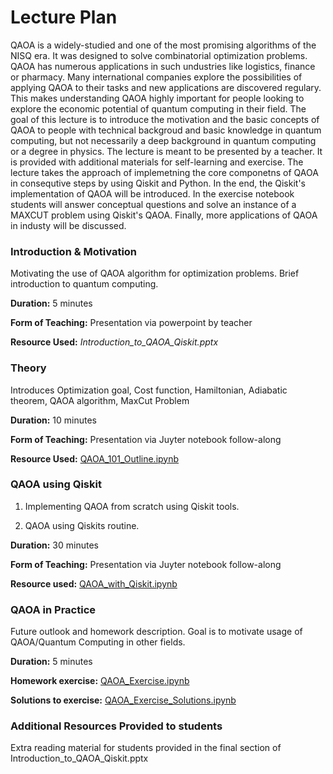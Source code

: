 # Lecture Plan
QAOA is a widely-studied and one of the most promising algorithms of the NISQ era. It was designed to solve combinatorial optimization problems. QAOA has numerous applications in such undustries like logistics, finance or pharmacy. Many international companies explore the possibilities of applying QAOA to their tasks and new applications are discovered regulary. This makes understanding QAOA highly important for people looking to explore the economic potential of quantum computing in their field. The goal of this lecture is to introduce the motivation and the basic concepts of QAOA to people with technical backgroud and basic knowledge in quantum computing, but not necessarily a deep background in quantum computing or a degree in physics. The lecture is meant to be presented by a teacher. It is provided with additional materials for self-learning and exercise. The lecture takes the approach of implemetning the core componetns of QAOA in consequtive steps by using Qiskit and Python. In the end, the Qiskit's implementation of QAOA will be introduced. In the exercise notebook students will answer conceptual questions and solve an instance of a MAXCUT problem using Qiskit's QAOA. Finally, more applications of QAOA in industy will be discussed. 


### **Introduction & Motivation**
Motivating the use of QAOA algorithm for optimization problems. Brief introduction to quantum computing. 

**Duration:** 5 minutes 

**Form of Teaching:** Presentation via powerpoint by teacher 

**Resource Used:** _Introduction_to_QAOA_Qiskit.pptx_

### **Theory**
Introduces Optimization goal, Cost function, Hamiltonian, Adiabatic theorem, QAOA algorithm, MaxCut Problem

**Duration:** 10 minutes

**Form of Teaching:** Presentation via Juyter notebook follow-along

**Resource Used:** [QAOA_101_Outline.ipynb](https://github.com/nicolasthill/Qiskit-Hackathon-at-World-of-QUANTUM/blob/main/QAOA%20101/QAOA_101_Outline.ipynb)

### **QAOA using Qiskit**

1. Implementing QAOA from scratch using Qiskit tools.

2. QAOA using Qiskits routine.

**Duration:** 30 minutes 

**Form of Teaching:** Presentation via Juyter notebook follow-along

**Resource used:** [QAOA_with_Qiskit.ipynb](https://github.com/nicolasthill/Qiskit-Hackathon-at-World-of-QUANTUM/blob/main/QAOA%20101/QAOA_with_Qiskit.ipynb)

### **QAOA in Practice**
Future outlook and homework description. Goal is to motivate usage of QAOA/Quantum Computing in other fields.

**Duration:** 5 minutes 

**Homework exercise:** [QAOA_Exercise.ipynb](https://github.com/nicolasthill/Qiskit-Hackathon-at-World-of-QUANTUM/blob/main/QAOA%20101/QAOA_Exercise.ipynb)

**Solutions to exercise:** [QAOA_Exercise_Solutions.ipynb](https://github.com/nicolasthill/Qiskit-Hackathon-at-World-of-QUANTUM/blob/main/QAOA%20101/QAOA_Exercise_Solutions.ipynb)

### **Additional Resources Provided to students**

Extra reading material for students provided in the final section of Introduction_to_QAOA_Qiskit.pptx
